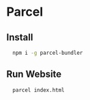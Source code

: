 # Parcel

## Install

```bash
  npm i -g parcel-bundler
```

## Run Website

```bash
  parcel index.html
```
